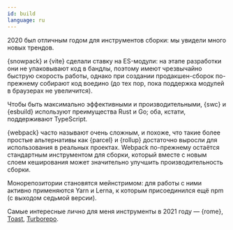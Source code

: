 ```yaml
---
id: build  
language: ru
---
```


2020 был отличным годом для инструментов сборки: мы увидели много новых трендов.

{snowpack} и {vite} сделали ставку на ES-модули: на этапе разработки они не упаковывают код в бандлы, поэтому имеют чрезвычайно быструю скорость работы, однако при создании продакшен-сборок по-прежнему собирают код воедино (до тех пор, пока поддержка модулей в браузерах не увеличится).

Чтобы быть максимально эффективными и производительными, {swc} и {esbuild} используют преимущества Rust и Go; оба, кстати, поддерживают TypeScript.

{webpack} часто называют очень сложным, и похоже, что такие более простые альтернативы как {parcel} и {rollup} достаточно выросли для использования в реальных проектах. Webpack по-прежнему остаётся стандартным инструментом для сборки, который вместе с новым слоем кеширования может значительно улучшить производительность сборки.

Монорепозитории становятся мейнстримом: для работы с ними активно применяются Yarn и Lerna, к которым присоединился ещё npm (с выходом седьмой версии).

Самые интересные лично для меня инструменты в 2021 году — {rome}, [Toast](https://toast.dev), [Turborepo](https://turborepo.com).
